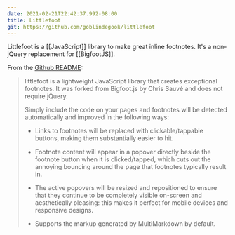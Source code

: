 ```yaml
---
date: 2021-02-21T22:42:37.992-08:00
title: Littlefoot
git: https://github.com/goblindegook/littlefoot
---
```

Littlefoot is a [[JavaScript]] library to make great inline footnotes. It's a non-jQuery replacement for [[BigfootJS]].

From the [Github README](https://github.com/goblindegook/littlefoot):
>littlefoot is a lightweight JavaScript library that creates exceptional footnotes. It was forked from Bigfoot.js by Chris Sauvé and does not require jQuery.
>
>Simply include the code on your pages and footnotes will be detected automatically and improved in the following ways:
>
>* Links to footnotes will be replaced with clickable/tappable buttons, making them substantially easier to hit.
>
>* Footnote content will appear in a popover directly beside the footnote button when it is clicked/tapped, which cuts out the annoying bouncing around the page that footnotes typically result in.
>
>* The active popovers will be resized and repositioned to ensure that they continue to be completely visible on-screen and aesthetically pleasing: this makes it perfect for mobile devices and responsive designs.
>
>* Supports the markup generated by MultiMarkdown by default.


